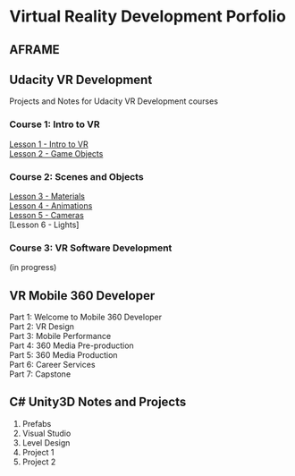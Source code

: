 # Virtual Reality Development Porfolio  

## AFRAME  
## Udacity VR Development  
Projects and Notes for Udacity VR Development courses    
### Course 1: Intro to VR  
[Lesson 1 - Intro to VR](Intro-to-VR/wk1-summary.md)    
[Lesson 2 - Game Objects](lesson2-game-objects.md)  
### Course 2: Scenes and Objects 
[Lesson 3 - Materials](lesson3-materials.md)  
[Lesson 4 - Animations](lesson4-animations.md)   
[Lesson 5 - Cameras](lesson5-cameras.md)      
[Lesson 6 - Lights]   
### Course 3: VR Software Development  
(in progress)  
## VR Mobile 360 Developer    
Part 1: Welcome to Mobile 360 Developer  
Part 2: VR Design  
Part 3: Mobile Performance  
Part 4: 360 Media Pre-production  
Part 5: 360 Media Production  
Part 6: Career Services    
Part 7: Capstone  

## C# Unity3D Notes and Projects  
1. Prefabs  
2. Visual Studio  
3. Level Design  
4. Project 1  
5. Project 2  



